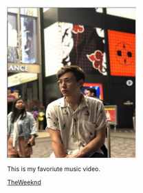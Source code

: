 <!DOCTYPE html>
<html>
    <head>
      <meta charset="utf-8
    </head>
    <title> About Me</title>
    <body>
        <p>I am Alexander Chan (He, His), and my goal in this GitHub repository is to create a website that looks cool and creative. Simultaneously, I aim to delve into the intricacies of understanding how to     become a better front-end and back-end coder."
        I like to play basketball,listen to music and share my creative projects. </p>
        <img src="img/Alex.PNG" width="300" height="350" alt="Alexander">
        <p> This is my favoriute music video. </p>
        <a href="https://www.youtube.com/watch?v=JZjAg6fK-BQ">TheWeeknd</a>
    </body>
</html>
